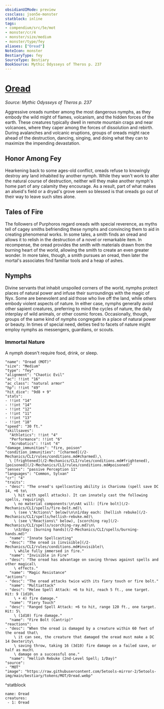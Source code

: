```yaml
---
obsidianUIMode: preview
cssclass: json5e-monster
statblock: inline
tags:
- compendium/src/5e/mot
- monster/cr/4
- monster/size/medium
- monster/type/fey
aliases: ["Oread"]
NoteIcon: monster
BestiaryType: fey
SourceType: Bestiary
BookSource: Mythic Odysseys of Theros p. 237
---
```

# [Oread](2-Mechanics/CLI/bestiary/fey/oread-mot.md)
*Source: Mythic Odysseys of Theros p. 237*  

Aggressive oreads number among the most dangerous nymphs, as they embody the wild might of flames, volcanism, and the hidden forces of the earth. These creatures typically dwell in remote mountain crags and near volcanoes, where they caper among the forces of dissolution and rebirth. During avalanches and volcanic eruptions, groups of oreads might race ahead of the destruction, dancing, singing, and doing what they can to maximize the impending devastation.

## Honor Among Fey

Hearkening back to some ages-old conflict, oreads refuse to knowingly destroy any land inhabited by another nymph. While they won't work to alter the natural course of destruction, neither will they make another nymph's home part of any calamity they encourage. As a result, part of what makes an alseid's field or a dryad's grove seem so blessed is that oreads go out of their way to leave such sites alone.

## Tales of Fire

The followers of Purphoros regard oreads with special reverence, as myths tell of cagey smiths befriending these nymphs and convincing them to aid in creating phenomenal works. In some tales, a smith finds an oread and allows it to relish in the destruction of a novel or remarkable item. In recompense, the oread provides the smith with materials drawn from the burning heart of the world, allowing the smith to create an even greater wonder. In more tales, though, a smith pursues an oread, then later the mortal's associates find familiar tools and a heap of ashes.

## Nymphs

Divine servants that inhabit unspoiled corners of the world, nymphs protect places of natural power and infuse their surroundings with the magic of Nyx. Some are benevolent and aid those who live off the land, while others embody violent aspects of nature. In either case, nymphs generally avoid other sapient creatures, preferring to mind the cycles of nature, the daily interplay of wild animals, or other cosmic forces. Occasionally, though, groups of the same kind of nymphs congregate in a place of natural power or beauty. In times of special need, deities tied to facets of nature might employ nymphs as messengers, guardians, or scouts.

### Immortal Nature

A nymph doesn't require food, drink, or sleep.

```statblock
"name": "Oread (MOT)"
"size": "Medium"
"type": "fey"
"alignment": "Chaotic Evil"
"ac": !!int "16"
"ac_class": "natural armor"
"hp": !!int "49"
"hit_dice": "9d8 + 9"
"stats":
- !!int "14"
- !!int "14"
- !!int "12"
- !!int "11"
- !!int "13"
- !!int "18"
"speed": "30 ft."
"skillsaves":
  "Athletics": !!int "4"
  "Performance": !!int "6"
  "Acrobatics": !!int "4"
"damage_immunities": "fire, poison"
"condition_immunities": "[charmed](/2-Mechanics/CLI/rules/conditions.md#charmed),\
  \ [frightened](/2-Mechanics/CLI/rules/conditions.md#frightened), [poisoned](/2-Mechanics/CLI/rules/conditions.md#poisoned)"
"senses": "passive Perception 11"
"languages": "Common, Sylvan"
"cr": "4"
"traits":
- "desc": "The oread's spellcasting ability is Charisma (spell save DC 14, +6 to\
    \ hit with spell attacks). It can innately cast the following spells, requiring\
    \ no material components:\n\nAt will: [fire bolt](/2-Mechanics/CLI/spells/fire-bolt.md)\
    \ (see \"Actions\" below)\n\n1/day each: [hellish rebuke](/2-Mechanics/CLI/spells/hellish-rebuke.md)\
    \ (see \"Reactions\" below), [scorching ray](/2-Mechanics/CLI/spells/scorching-ray.md)\n\
    \n3/day: [burning hands](/2-Mechanics/CLI/spells/burning-hands.md)"
  "name": "Innate Spellcasting"
- "desc": "The oread is [invisible](/2-Mechanics/CLI/rules/conditions.md#invisible)\
    \ while fully immersed in fire."
  "name": "Invisible in Fire"
- "desc": "The oread has advantage on saving throws against spells and other magical\
    \ effects."
  "name": "Magic Resistance"
"actions":
- "desc": "The oread attacks twice with its fiery touch or fire bolt."
  "name": "Multiattack"
- "desc": "Melee Spell Attack: +6 to hit, reach 5 ft., one target. Hit: 9 (1d10\
    \ + 4) fire damage."
  "name": "Fiery Touch"
- "desc": "Ranged Spell Attack: +6 to hit, range 120 ft., one target. Hit: 5\
    \ (1d10) fire damage."
  "name": "Fire Bolt (Cantrip)"
"reactions":
- "desc": "When the oread is damaged by a creature within 60 feet of the oread that\
    \ it can see, the creature that damaged the oread must make a DC 14 Dexterity\
    \ saving throw, taking 16 (3d10) fire damage on a failed save, or half as much\
    \ damage on a successful one."
  "name": "Hellish Rebuke (2nd-Level Spell; 1/Day)"
"source":
- "MOT"
"image": "https://raw.githubusercontent.com/5etools-mirror-2/5etools-img/main/bestiary/tokens/MOT/Oread.webp"
```
^statblock

```encounter-table
name: Oread
creatures:
 - 1: Oread
```